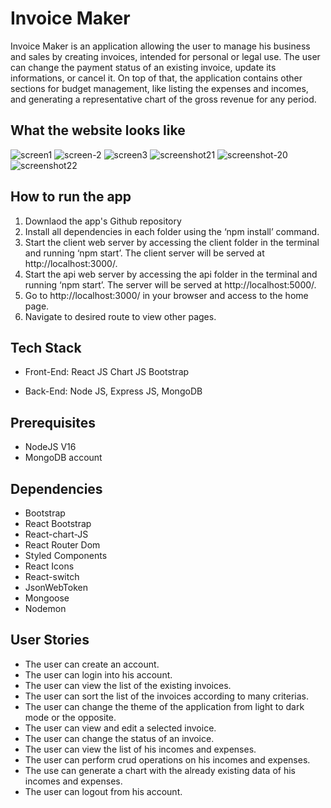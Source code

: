 # Invoice Maker 

Invoice Maker is an application allowing the user to manage his business and sales by creating invoices, intended for personal or legal use. The user can change the payment status of an existing invoice, update its informations, or cancel it.
On top of that, the application contains other sections for budget management, like listing the expenses and incomes, and generating a representative chart of the gross revenue for any period.

## What the website looks like 

<img src="https://i.ibb.co/h1c8zmk/screen1.png" alt="screen1">
<img src="https://i.ibb.co/dr47v74/screen-2.png" alt="screen-2">
<img src="https://i.ibb.co/RCjHytd/screen3.png" alt="screen3">
<img src="https://i.ibb.co/bdd4FCb/screenshot21.png" alt="screenshot21">
<img src="https://i.ibb.co/HgjJpRY/screenshot-20.png" alt="screenshot-20">
<img src="https://i.ibb.co/Gcgww32/screenshot22.png" alt="screenshot22">

## How to run the app

1. Downlaod the app's Github repository 
2. Install all dependencies in each folder using the ‘npm install’ command.
3. Start the client web server by accessing the client folder in the terminal and running ‘npm start’. The client server will be served at http://localhost:3000/.
4. Start the api web server by accessing the api folder in the terminal and running ‘npm start’. The server will be served at http://localhost:5000/.
5. Go to http://localhost:3000/ in your browser and access to the home page.
6. Navigate to desired route to view other pages.


## Tech Stack

- Front-End:
    React JS
    Chart JS
    Bootstrap 

- Back-End:
    Node JS,
    Express JS,
    MongoDB

## Prerequisites

- NodeJS V16
- MongoDB account

## Dependencies

- Bootstrap
- React Bootstrap
- React-chart-JS
- React Router Dom
- Styled Components
- React Icons
- React-switch
- JsonWebToken
- Mongoose
- Nodemon

## User Stories

- The user can create an account.
- The user can login into his account.
- The user can view the list of the existing invoices.
- The user can sort the list of the invoices according to many criterias.
- The user can change the theme of the application from light to dark mode or the opposite.
- The user can view and edit a selected invoice.
- The user can change the status of an invoice.
- The user can view the list of his incomes and expenses.
- The user can perform crud operations on his incomes and expenses.
- The use can generate a chart with the already existing data of his incomes and expenses.
- The user can logout from his account.

